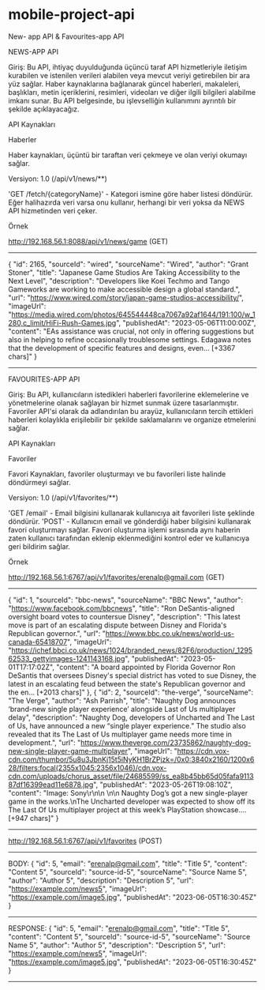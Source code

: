 # mobile-project-api
New- app API &amp; Favourites-app API

NEWS-APP API

Giriş: Bu API, ihtiyaç duyulduğunda üçüncü taraf API hizmetleriyle iletişim kurabilen ve istenilen verileri alabilen veya mevcut veriyi getirebilen bir ara yüz sağlar. Haber kaynaklarına bağlanarak güncel haberleri, makaleleri, başlıkları, metin içeriklerini, resimleri, videoları ve diğer ilgili bilgileri alabilme imkanı sunar. Bu API belgesinde, bu işlevselliğin kullanımını ayrıntılı bir şekilde açıklayacağız.

API Kaynakları

Haberler

Haber kaynakları, üçüntü bir taraftan veri çekmeye ve olan veriyi okumayı sağlar.

Versiyon: 1.0 (/api/v1/news/**)

'GET /fetch/{categoryName}' - Kategori ismine göre haber listesi döndürür. Eğer halihazırda veri varsa onu kullanır, herhangi bir veri yoksa da NEWS API hizmetinden veri çeker.

Örnek

http://192.168.56.1:8088/api/v1/news/game (GET)
***********************************************
{
"id": 2165,
"sourceId": "wired",
"sourceName": "Wired",
"author": "Grant Stoner",
"title": "Japanese Game Studios Are Taking Accessibility to the Next Level",
"description": "Developers like Koei Techmo and Tango Gameworks are working to make accessible design a global standard.",
"url": "https://www.wired.com/story/japan-game-studios-accessibility/",
"imageUrl": "https://media.wired.com/photos/645544448ca7067a92af1644/191:100/w_1280,c_limit/HiFi-Rush-Games.jpg",
"publishedAt": "2023-05-06T11:00:00Z",
"content": "EAs assistance was crucial, not only in offering suggestions but also in helping to refine occasionally troublesome settings. Edagawa notes that the development of specific features and designs, even… [+3367 chars]"
}
***********************************************

FAVOURITES-APP API

Giriş: Bu API, kullanıcıların istedikleri haberleri favorilerine eklemelerine ve yönetmelerine olanak sağlayan bir hizmet sunmak üzere tasarlanmıştır. Favoriler API'si olarak da adlandırılan bu arayüz, kullanıcıların tercih ettikleri haberleri kolaylıkla erişilebilir bir şekilde saklamalarını ve organize etmelerini sağlar.

API Kaynakları

Favoriler

Favori Kaynakları, favoriler oluşturmayı ve bu favorileri liste halinde döndürmeyi sağlar.

Versiyon: 1.0 (/api/v1/favorites/**)

'GET /email' - Email bilgisini kullanarak kullanıcıya ait favorileri liste şeklinde döndürür.
'POST' - Kullanıcın email ve gönderdiği haber bilgisini kullanarak favori oluşturmayı sağlar. Favori oluşturma işlemi sırasında aynı haberin zaten kullanıcı tarafından eklenip eklenmediğini kontrol eder ve kullanıcıya geri bildirim sağlar.

Örnek

http://192.168.56.1:6767/api/v1/favorites/erenalp@gmail.com (GET)
***********************************************
{
"id": 1,
"sourceId": "bbc-news",
"sourceName": "BBC News",
"author": "https://www.facebook.com/bbcnews",
"title": "Ron DeSantis-aligned oversight board votes to countersue Disney",
"description": "This latest move is part of an escalating dispute between Disney and Florida's Republican governor.",
"url": "https://www.bbc.co.uk/news/world-us-canada-65418707",
"imageUrl": "https://ichef.bbci.co.uk/news/1024/branded_news/82F6/production/_129562533_gettyimages-1241143168.jpg",
"publishedAt": "2023-05-01T17:17:02Z",
"content": "A board appointed by Florida Governor Ron DeSantis that oversees Disney's special district has voted to sue Disney, the latest in an escalating feud between the state's Republican governor and the en… [+2013 chars]"
},
{
"id": 2,
"sourceId": "the-verge",
"sourceName": "The Verge",
"author": "Ash Parrish",
"title": "Naughty Dog announces ‘brand-new single player experience’ alongside Last of Us multiplayer delay",
"description": "Naughty Dog, developers of Uncharted and The Last of Us, have announced a new “single player experience.” The studio also revealed that its The Last of Us multiplayer game needs more time in development.",
"url": "https://www.theverge.com/23735862/naughty-dog-new-single-player-game-multiplayer",
"imageUrl": "https://cdn.vox-cdn.com/thumbor/5u8u3JbnKj15t5iNyKH1BrZPjzk=/0x0:3840x2160/1200x628/filters:focal(2355x1045:2356x1046)/cdn.vox-cdn.com/uploads/chorus_asset/file/24685599/ss_ea8b45bb65d05fafa911387df16399ead11e6878.jpg",
"publishedAt": "2023-05-26T19:08:10Z",
"content": "Image: Sony\r\n\n \n\n Naughty Dog’s got a new single-player game in the works.\nThe Uncharted developer was expected to show off its The Last Of Us multiplayer project at this week’s PlayStation showcase.… [+947 chars]"
}
***********************************************

http://192.168.56.1:6767/api/v1/favorites (POST)
***********************************************
BODY:
{
    "id": 5,
    "email": "erenalp@gmail.com",
    "title": "Title 5",
    "content": "Content 5",
    "sourceId": "source-id-5",
    "sourceName": "Source Name 5",
    "author": "Author 5",
    "description": "Description 5",
    "url": "https://example.com/news5",
    "imageUrl": "https://example.com/image5.jpg",
    "publishedAt": "2023-06-05T16:30:45Z"
  }
***********************************************  
 RESPONSE:
 {
    "id": 5,
    "email": "erenalp@gmail.com",
    "title": "Title 5",
    "content": "Content 5",
    "sourceId": "source-id-5",
    "sourceName": "Source Name 5",
    "author": "Author 5",
    "description": "Description 5",
    "url": "https://example.com/news5",
    "imageUrl": "https://example.com/image5.jpg",
    "publishedAt": "2023-06-05T16:30:45Z"
}
***********************************************











